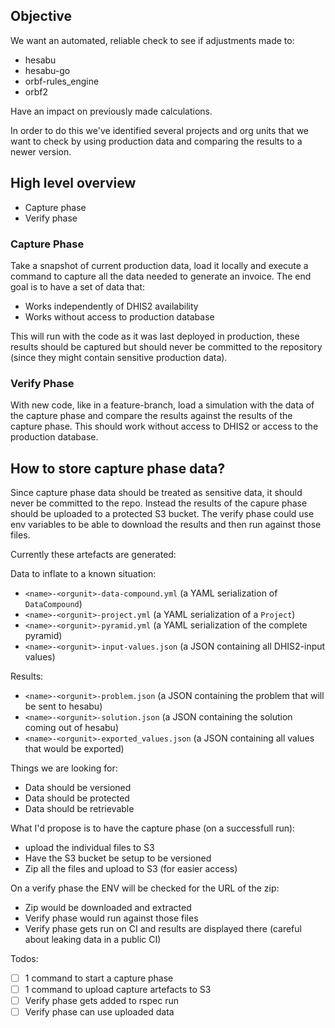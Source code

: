 ## Objective

We want an automated, reliable check to see if adjustments made to:

- hesabu
- hesabu-go
- orbf-rules_engine
- orbf2

Have an impact on previously made calculations.

In order to do this we've identified several projects and org units that we want to check by using production data and comparing the results to a newer version.

## High level overview

- Capture phase
- Verify phase

### Capture Phase

Take a snapshot of current production data, load it locally and execute a command to capture all the data needed to generate an invoice. The end goal is to have a set of data that:

- Works independently of DHIS2 availability
- Works without access to production database

This will run with the code as it was last deployed in production, these results should be captured but should never be committed to the repository (since they might contain sensitive production data).

### Verify Phase

With new code, like in a feature-branch, load a simulation with the data of the capture phase and compare the results against the results of the capture phase. This should work without access to DHIS2 or access to the production database.

## How to store capture phase data?

Since capture phase data should be treated as sensitive data, it should never be committed to the repo. Instead the results of the capure phase should be uploaded to a protected S3 bucket. The verify phase could use env variables to be able to download the results and then run against those files.

Currently these artefacts are generated:

Data to inflate to a known situation:

- `<name>-<orgunit>-data-compound.yml` (a YAML serialization of `DataCompound`)
- `<name>-<orgunit>-project.yml` (a YAML serialization of a `Project`)
- `<name>-<orgunit>-pyramid.yml` (a YAML serialization of the complete pyramid)
- `<name>-<orgunit>-input-values.json` (a JSON containing all DHIS2-input values)

Results:

- `<name>-<orgunit>-problem.json` (a JSON containing the problem that will be sent to hesabu)
- `<name>-<orgunit>-solution.json` (a JSON containing the solution coming out of hesabu)
- `<name>-<orgunit>-exported_values.json` (a JSON containing all values that would be exported)

Things we are looking for:

- Data should be versioned
- Data should be protected
- Data should be retrievable

What I'd propose is to have the capture phase (on a successfull run):

- upload the individual files to S3
- Have the S3 bucket be setup to be versioned
- Zip all the files and upload to S3 (for easier access)

On a verify phase the ENV will be checked for the URL of the zip:

- Zip would be downloaded and extracted
- Verify phase would run against those files
- Verify phase gets run on CI and results are displayed there (careful about leaking data in a public CI)

Todos:

- [ ] 1 command to start a capture phase
- [ ] 1 command to upload capture artefacts to S3
- [ ] Verify phase gets added to rspec run
- [ ] Verify phase can use uploaded data
